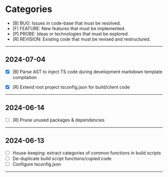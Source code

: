 # Categories

- [B]      BUG: Issues in code-base that must be resolved.
- [F]  FEATURE: New features that must be implemented.
- [P]    PROBE: Ideas or technologies that must be explored.
- [R] REVISION: Existing code that must be revised and restructured.

___

## 2024-07-04

- [X] [B] Parse AST to inject TS code during development markdown template compilation

- [X] [R] Extend root project tsconfig.json for build/client code

___

## 2024-06-14

- [ ] [R] Prune unused packages & dependencies

___

## 2024-06-13

- [ ] House-keeping: extract categories of common functions in build scripts
- [ ] De-duplicate build script functions/copied code
- [ ] Configure tsconfig.json

___
